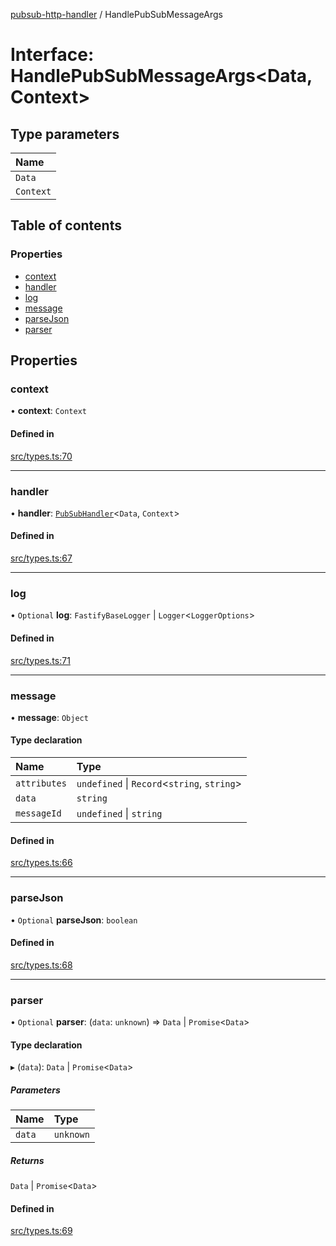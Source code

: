 [pubsub-http-handler](../README.md) / HandlePubSubMessageArgs

# Interface: HandlePubSubMessageArgs<Data, Context\>

## Type parameters

| Name |
| :------ |
| `Data` |
| `Context` |

## Table of contents

### Properties

- [context](HandlePubSubMessageArgs.md#context)
- [handler](HandlePubSubMessageArgs.md#handler)
- [log](HandlePubSubMessageArgs.md#log)
- [message](HandlePubSubMessageArgs.md#message)
- [parseJson](HandlePubSubMessageArgs.md#parsejson)
- [parser](HandlePubSubMessageArgs.md#parser)

## Properties

### context

• **context**: `Context`

#### Defined in

[src/types.ts:70](https://github.com/simenandre/pubsub-http-handler/blob/a2ca195/src/types.ts#L70)

___

### handler

• **handler**: [`PubSubHandler`](../README.md#pubsubhandler)<`Data`, `Context`\>

#### Defined in

[src/types.ts:67](https://github.com/simenandre/pubsub-http-handler/blob/a2ca195/src/types.ts#L67)

___

### log

• `Optional` **log**: `FastifyBaseLogger` \| `Logger`<`LoggerOptions`\>

#### Defined in

[src/types.ts:71](https://github.com/simenandre/pubsub-http-handler/blob/a2ca195/src/types.ts#L71)

___

### message

• **message**: `Object`

#### Type declaration

| Name | Type |
| :------ | :------ |
| `attributes` | `undefined` \| `Record`<`string`, `string`\> |
| `data` | `string` |
| `messageId` | `undefined` \| `string` |

#### Defined in

[src/types.ts:66](https://github.com/simenandre/pubsub-http-handler/blob/a2ca195/src/types.ts#L66)

___

### parseJson

• `Optional` **parseJson**: `boolean`

#### Defined in

[src/types.ts:68](https://github.com/simenandre/pubsub-http-handler/blob/a2ca195/src/types.ts#L68)

___

### parser

• `Optional` **parser**: (`data`: `unknown`) => `Data` \| `Promise`<`Data`\>

#### Type declaration

▸ (`data`): `Data` \| `Promise`<`Data`\>

##### Parameters

| Name | Type |
| :------ | :------ |
| `data` | `unknown` |

##### Returns

`Data` \| `Promise`<`Data`\>

#### Defined in

[src/types.ts:69](https://github.com/simenandre/pubsub-http-handler/blob/a2ca195/src/types.ts#L69)
